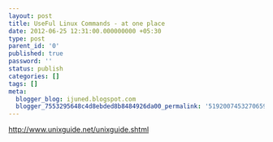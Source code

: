 ```yaml
---
layout: post
title: UseFul Linux Commands - at one place
date: 2012-06-25 12:31:00.000000000 +05:30
type: post
parent_id: '0'
published: true
password: ''
status: publish
categories: []
tags: []
meta:
  blogger_blog: ijuned.blogspot.com
  blogger_7553295648c4d8ebded8b8484926da00_permalink: '5192007453270659956'
---
```

<div dir="ltr" style="text-align:left;"><a href="http://www.unixguide.net/unixguide.shtml">http://www.unixguide.net/unixguide.shtml</a></div>
